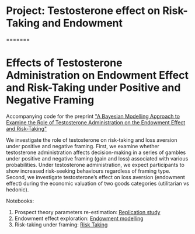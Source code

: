 # Project: Testosterone effect on Risk-Taking and Endowment  

=======
# Effects of Testosterone Administration on Endowment Effect and Risk-Taking under Positive and Negative Framing

Accompanying code for the preprint ["A Bayesian Modelling Approach to Examine the Role of Testosterone Administration on the Endowment Effect and Risk-Taking"](https://psyarxiv.com/c37e4) 

We investigate the role of testosterone on risk-taking and loss aversion under positive and negative framing. First, we examine whether testosterone administration affects decision-making in a series of gambles under positive and negative framing (gain and loss) associated with various probabilities. Under testosterone administration, we expect participants to show increased risk-seeking behaviours regardless of framing type. 
Second, we investigate testosterone’s effect on loss aversion (endowment effect) during the economic valuation of two goods categories (utilitarian vs hedonic). 

Notebooks:
1) Prospect theory parameters re-estimation: [Replication study](https://github.com/iknyazeva/RiskTestosterone/blob/master/Rieskamp_replication.ipynb)
2) Endowment effect exploration: [Endowment modelling](https://github.com/iknyazeva/RiskTestosterone/blob/master/Endowment_v2.0.ipynb)
3) Risk-taking under framing: [Risk Taking](https://github.com/iknyazeva/RiskTestosterone/blob/master/RiskTakingTestosteroneEffectsCovariates.ipynb)

